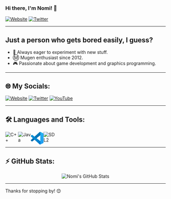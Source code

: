 ### Hi there, I'm Nomi! 👋

[![Website](https://img.shields.io/badge/My%20Website-37.1k-red?style=for-the-badge&logo=internetexplorer)](https://nayuki.neocities.org/)
[![Twitter](https://img.shields.io/badge/Twitter-593-white?style=for-the-badge&logo=twitter)](https://twitter.com/nomimugen)

---

## Just a person who gets bored easily, I guess?

- 🎀 Always eager to experiment with new stuff.
- Ⓜ️ Mugen enthusiast since 2012.
- 🎮 Passionate about game development and graphics programming.

---

## 🌐 My Socials:

[![Website](https://img.shields.io/badge/Website-%23000000.svg?&style=for-the-badge&logo=google-chrome&logoColor=white)](https://nayuki.neocities.org/)
[![Twitter](https://img.shields.io/badge/Twitter-%231DA1F2.svg?&style=for-the-badge&logo=twitter&logoColor=white)](https://twitter.com/nomimugen)
[![YouTube](https://img.shields.io/badge/YouTube-%23FF0000.svg?&style=for-the-badge&logo=youtube&logoColor=white)](https://www.youtube.com/@0xNomi)

---

## 🛠️ Languages and Tools:

<img align="left" alt="C++" width="40px" src="https://upload.wikimedia.org/wikipedia/commons/1/18/ISO_C%2B%2B_Logo.svg" />
<img align="left" alt="Java" width="40px" src="https://upload.wikimedia.org/wikipedia/en/3/30/Java_programming_language_logo.svg" />
<img align="left" alt="Visual Studio Code" width="40px" src="https://raw.githubusercontent.com/github/explore/main/topics/visual-studio-code/visual-studio-code.png" />
<img align="left" alt="SDL2" width="40px" src="https://upload.wikimedia.org/wikipedia/en/thumb/1/1b/SDL_logo.svg/1200px-SDL_logo.svg.png" />

<br>
<br>

---

## ⚡ GitHub Stats:

<p align="center">
  <img src="https://github-readme-stats.vercel.app/api?username=nomeeh&show_icons=true&theme=radical" alt="Nomi's GitHub Stats" />
</p>

---

Thanks for stopping by! 😊

